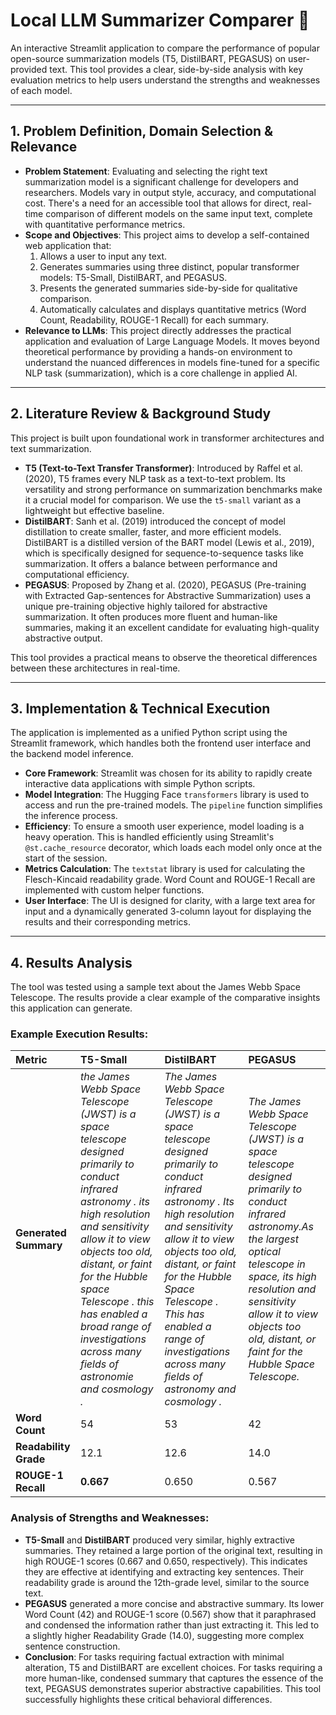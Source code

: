 # Local LLM Summarizer Comparer 🚀

An interactive Streamlit application to compare the performance of popular open-source summarization models (T5, DistilBART, PEGASUS) on user-provided text. This tool provides a clear, side-by-side analysis with key evaluation metrics to help users understand the strengths and weaknesses of each model.

---

## 1. Problem Definition, Domain Selection & Relevance

* **Problem Statement**: Evaluating and selecting the right text summarization model is a significant challenge for developers and researchers. Models vary in output style, accuracy, and computational cost. There's a need for an accessible tool that allows for direct, real-time comparison of different models on the same input text, complete with quantitative performance metrics.
* **Scope and Objectives**: This project aims to develop a self-contained web application that:
    1.  Allows a user to input any text.
    2.  Generates summaries using three distinct, popular transformer models: T5-Small, DistilBART, and PEGASUS.
    3.  Presents the generated summaries side-by-side for qualitative comparison.
    4.  Automatically calculates and displays quantitative metrics (Word Count, Readability, ROUGE-1 Recall) for each summary.
* **Relevance to LLMs**: This project directly addresses the practical application and evaluation of Large Language Models. It moves beyond theoretical performance by providing a hands-on environment to understand the nuanced differences in models fine-tuned for a specific NLP task (summarization), which is a core challenge in applied AI.

---

## 2. Literature Review & Background Study

This project is built upon foundational work in transformer architectures and text summarization.
* **T5 (Text-to-Text Transfer Transformer)**: Introduced by Raffel et al. (2020), T5 frames every NLP task as a text-to-text problem. Its versatility and strong performance on summarization benchmarks make it a crucial model for comparison. We use the `t5-small` variant as a lightweight but effective baseline.
* **DistilBART**: Sanh et al. (2019) introduced the concept of model distillation to create smaller, faster, and more efficient models. DistilBART is a distilled version of the BART model (Lewis et al., 2019), which is specifically designed for sequence-to-sequence tasks like summarization. It offers a balance between performance and computational efficiency.
* **PEGASUS**: Proposed by Zhang et al. (2020), PEGASUS (Pre-training with Extracted Gap-sentences for Abstractive Summarization) uses a unique pre-training objective highly tailored for abstractive summarization. It often produces more fluent and human-like summaries, making it an excellent candidate for evaluating high-quality abstractive output.

This tool provides a practical means to observe the theoretical differences between these architectures in real-time.

---

## 3. Implementation & Technical Execution

The application is implemented as a unified Python script using the Streamlit framework, which handles both the frontend user interface and the backend model inference.
* **Core Framework**: Streamlit was chosen for its ability to rapidly create interactive data applications with simple Python scripts.
* **Model Integration**: The Hugging Face `transformers` library is used to access and run the pre-trained models. The `pipeline` function simplifies the inference process.
* **Efficiency**: To ensure a smooth user experience, model loading is a heavy operation. This is handled efficiently using Streamlit's `@st.cache_resource` decorator, which loads each model only once at the start of the session.
* **Metrics Calculation**: The `textstat` library is used for calculating the Flesch-Kincaid readability grade. Word Count and ROUGE-1 Recall are implemented with custom helper functions.
* **User Interface**: The UI is designed for clarity, with a large text area for input and a dynamically generated 3-column layout for displaying the results and their corresponding metrics.

---

## 4. Results Analysis

The tool was tested using a sample text about the James Webb Space Telescope. The results provide a clear example of the comparative insights this application can generate.

### Example Execution Results:

| Metric | T5-Small | DistilBART | PEGASUS |
| :--- | :--- | :--- | :--- |
| **Generated Summary** | *the James Webb Space Telescope (JWST) is a space telescope designed primarily to conduct infrared astronomy . its high resolution and sensitivity allow it to view objects too old, distant, or faint for the Hubble space Telescope . this has enabled a broad range of investigations across many fields of astronomie and cosmology .* | *The James Webb Space Telescope (JWST) is a space telescope designed primarily to conduct infrared astronomy . Its high resolution and sensitivity allow it to view objects too old, distant, or faint for the Hubble Space Telescope . This has enabled a range of investigations across many fields of astronomy and cosmology .* | *The James Webb Space Telescope (JWST) is a space telescope designed primarily to conduct infrared astronomy.<n>As the largest optical telescope in space, its high resolution and sensitivity allow it to view objects too old, distant, or faint for the Hubble Space Telescope.* |
| **Word Count** | 54 | 53 | 42 |
| **Readability Grade** | 12.1 | 12.6 | 14.0 |
| **ROUGE-1 Recall** | **0.667** | 0.650 | 0.567 |

### Analysis of Strengths and Weaknesses:
* **T5-Small** and **DistilBART** produced very similar, highly extractive summaries. They retained a large portion of the original text, resulting in high ROUGE-1 scores (0.667 and 0.650, respectively). This indicates they are effective at identifying and extracting key sentences. Their readability grade is around the 12th-grade level, similar to the source text.
* **PEGASUS** generated a more concise and abstractive summary. Its lower Word Count (42) and ROUGE-1 score (0.567) show that it paraphrased and condensed the information rather than just extracting it. This led to a slightly higher Readability Grade (14.0), suggesting more complex sentence construction.
* **Conclusion**: For tasks requiring factual extraction with minimal alteration, T5 and DistilBART are excellent choices. For tasks requiring a more human-like, condensed summary that captures the essence of the text, PEGASUS demonstrates superior abstractive capabilities. This tool successfully highlights these critical behavioral differences.
